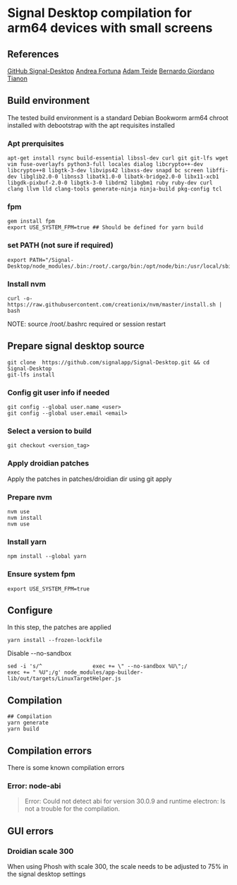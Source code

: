 # Signal Desktop compilation for arm64 devices with small screens

## References
[GitHub Signal-Desktop](https://github.com/signalapp/Signal-Desktop)
[Andrea Fortuna](https://andreafortuna.org/2019/03/27/how-to-build-signal-desktop-on-linux/)
[Adam Teide](https://gitlab.com/adamthiede/signal-desktop-builder/-/blob/master/patches/0001-Remove-no-sandbox-patch.patch?ref_type=heads)
[Bernardo Giordano](https://github.com/BernardoGiordano/signal-desktop-pi4)
[Tianon](https://github.com/tianon/dockerfiles/blob/master/signal-desktop/Dockerfile)

## Build environment
The tested build environment is a standard Debian Bookworm arm64 chroot installed with debootstrap with the apt requisites installed

### Apt prerquisites
```
apt-get install rsync build-essential libssl-dev curl git git-lfs wget vim fuse-overlayfs python3-full locales dialog libcrypto++-dev libcrypto++8 libgtk-3-dev libvips42 libxss-dev snapd bc screen libffi-dev libglib2.0-0 libnss3 libatk1.0-0 libatk-bridge2.0-0 libx11-xcb1 libgdk-pixbuf-2.0-0 libgtk-3-0 libdrm2 libgbm1 ruby ruby-dev curl clang llvm lld clang-tools generate-ninja ninja-build pkg-config tcl
```

### fpm
```
gem install fpm
export USE_SYSTEM_FPM=true ## Should be defined for yarn build
```

### set PATH (not sure if required)
```
export PATH="/Signal-Desktop/node_modules/.bin:/root/.cargo/bin:/opt/node/bin:/usr/local/sbin:/usr/local/bin:/usr/sbin:/usr/bin:/sbin:/bin:$PATH"
```

### Install nvm
```
curl -o- https://raw.githubusercontent.com/creationix/nvm/master/install.sh | bash
```

NOTE: source /root/.bashrc required or session restart

## Prepare signal desktop source
```
git clone  https://github.com/signalapp/Signal-Desktop.git && cd Signal-Desktop
git-lfs install
```

### Config git user info if needed
```
git config --global user.name <user>
git config --global user.email <email>
```

### Select a version to build
```
git checkout <version_tag>
```

### Apply droidian patches
Apply the patches in patches/droidian dir using git apply

### Prepare nvm
```
nvm use
nvm install
nvm use
```

### Install yarn
```
npm install --global yarn
```

### Ensure system fpm
```
export USE_SYSTEM_FPM=true
```

## Configure
In this step, the patches are applied
```
yarn install --frozen-lockfile
```
Disable --no-sandbox

```
sed -i 's/^                exec += \" --no-sandbox %U\";/                exec += " %U";/g' node_modules/app-builder-lib/out/targets/LinuxTargetHelper.js 
```

## Compilation
```
## Compilation
yarn generate
yarn build
```

## Compilation errors
There is some known compilation errors

### Error: node-abi
> Error: Could not detect abi for version 30.0.9 and runtime electron: Is not a trouble for the compilation.

## GUI errors

### Droidian scale 300
When using Phosh with scale 300, the scale needs to be adjusted to 75% in the signal desktop settings

